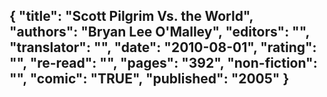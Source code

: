 {
 "title": "Scott Pilgrim Vs. the World",
 "authors": "Bryan Lee O'Malley",
 "editors": "",
 "translator": "",
 "date": "2010-08-01",
 "rating": "",
 "re-read": "",
 "pages": "392",
 "non-fiction": "",
 "comic": "TRUE",
 "published": "2005"
}
---

